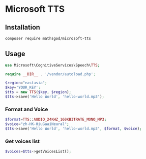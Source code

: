 # Microsoft TTS

## Installation

```bash
composer require mathsgod/microsoft-tts
```

## Usage

```php
use Microsoft\CognitiveServices\Speech\TTS;

require __DIR__ . '/vendor/autoload.php';

$region="eastasia";
$key='YOUR_KEY';
$tts = new TTS($key, $region);
$tts->save('Hello World', 'hello-world.mp3');
```


### Format and Voice
    
```php
$format=TTS::AUDIO_24KHZ_160KBITRATE_MONO_MP3;
$voice="zh-HK-HiuGaaiNeural";
$tts->save('Hello World', 'hello-world.mp3', $format, $voice);
```

### Get voices list
    
```php
$voices=$tts->getVoicesList();
```